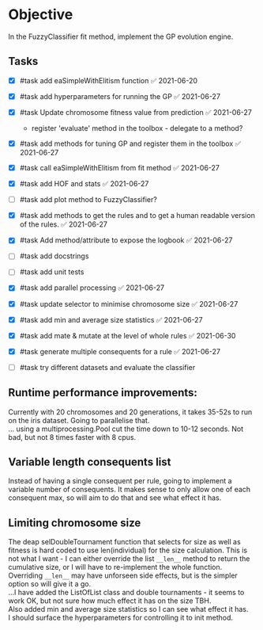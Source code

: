 # Objective
In the FuzzyClassifier fit method, implement the GP evolution engine.

## Tasks
- [x] #task add eaSimpleWithElitism function ✅ 2021-06-20
- [x] #task add hyperparameters for running the GP ✅ 2021-06-27
- [x] #task Update chromosome fitness value from prediction ✅ 2021-06-27
    - register 'evaluate' method in the toolbox - delegate to a method?
- [x] #task add methods for tuning GP and register them in the toolbox ✅ 2021-06-27
- [x] #task call eaSimpleWithElitism from fit method ✅ 2021-06-27
- [x] #task add HOF and stats ✅ 2021-06-27
- [ ] #task add plot method to FuzzyClassifier?
- [x] #task add methods to get the rules and to get a human readable version of the rules. ✅ 2021-06-27
- [x] #task Add method/attribute to expose the logbook ✅ 2021-06-27
- [ ] #task add docstrings
- [ ] #task add unit tests
- [x] #task add parallel processing ✅ 2021-06-27
- [x] #task update selector to minimise chromosome size ✅ 2021-06-27
- [x] #task add min and average size statistics ✅ 2021-06-27
- [x] #task add mate & mutate at the level of whole rules ✅ 2021-06-30
- [x] #task generate multiple consequents for a rule ✅ 2021-06-27
- [ ] #task try different datasets and evaluate the classifier


## Runtime performance improvements:
Currently with 20 chromosomes and 20 generations, it takes 35-52s to run on the iris dataset.  Going to parallelise that.  
... using a multiprocessing.Pool cut the time down to 10-12 seconds.    Not bad, but not 8 times faster with 8 cpus.  

## Variable length consequents list
Instead of having a single consequent per rule, going to implement a variable number of consequents.  It makes sense to only allow one of each consequent max, so will aim to do that and see what effect it has.



##  Limiting chromosome size
The deap selDoubleTournament function that selects for size as well as fitness is hard coded to use len(individual) for the size calculation.  This is not what I want - I can either override the list `__len__` method to return the cumulative size, or I will have to re-implement the whole function.  Overriding `__len__` may have unforseen side effects, but is the simpler option so will give it a go.  
...I have added the ListOfList class and double tournaments - it seems to work OK, but not sure how much effect it has on the size TBH.  
Also added min and average size statistics so I can see what effect it has.  
I should surface the hyperparameters for controlling it to init method.  

